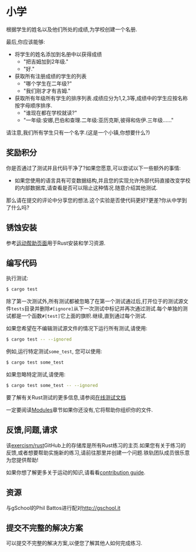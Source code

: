 # 小学

根据学生的姓名以及他们所处的成绩,为学校创建一个名册.

最后,你应该能够:

-   将学生的姓名添加到名册中以获得成绩
    -   "把吉姆加到2年级."
    -   "好."
-   获取所有注册成绩的学生的列表
    -   "哪个学生在二年级?"
    -   "我们刚才才有吉姆."
-   获取所有年级所有学生的排序列表.成绩应分为1,2,3等,成绩中的学生应按名称按字母顺序排序.
    -   "谁现在都在学校就读?"
    -   "一年级:安娜,巴伯和查理.二年级:亚历克斯,彼得和佐伊.三年级......"

请注意,我们所有学生只有一个名字.(这是一个小镇,你想要什么?)

## 奖励积分

你是否通过了测试并且代码干净了?如果您愿意,可以尝试以下一些额外的事情:

-   如果您使用的语言具有可变数据结构,并且您的实现允许外部代码直接改变学校的内部数据库,请查看是否可以阻止这种情况.随意介绍其他测试.

那么请在提交的评论中分享您的想法.这个实验是否使代码更好?更差?你从中学到了什么吗?

## 锈蚀安装

参考[运动帮助页面][help-page]用于Rust安装和学习资源.

## 编写代码

执行测试:

```bash
$ cargo test
```

除了第一次测试外,所有测试都被忽略了在第一个测试通过后,打开位于的测试源文件`tests`目录并删除`#[ignore]`从下一次测试中标记并再次通过测试.每个单独的测试都是一个函数`#[test]`它上面的旗帜.继续,直到通过每个测试.

如果您希望在不编辑测试源文件的情况下运行所有​​测试,请使用:

```bash
$ cargo test -- --ignored
```

例如,运行特定测试`some_test`, 您可以使用:

```bash
$ cargo test some_test
```

如果忽略特定测试,请使用:

```bash
$ cargo test some_test -- --ignored
```

要了解有关Rust测试的更多信息,请参阅[在线测试文档][rust-tests]

一定要阅读[Modules](https://doc.rust-lang.org/book/2018-edition/ch07-00-modules.html)章节如果你还没有,它将帮助你组织你的文件.

## 反馈,问题,请求

该[exercism/rust](https://github.com/exercism/rust)GitHub上的存储库是所有Rust练习的主页.如果您有关于练习的反馈,或者想要帮助实施新的练习,请前往那里并创建一个问题.铁轨团队成员很乐意为您提供帮助!

如果你想了解更多关于运动的知识,请看看[contribution guide](https://github.com/exercism/docs/blob/master/contributing-to-language-tracks/README.md).

[help-page]: https://exercism.io/tracks/rust/learning

[modules]: https://doc.rust-lang.org/book/2018-edition/ch07-00-modules.html

[cargo]: https://doc.rust-lang.org/book/2018-edition/ch14-00-more-about-cargo.html

[rust-tests]: https://doc.rust-lang.org/book/2018-edition/ch11-02-running-tests.html

## 资源

与gSchool的Phil Battos进行配对<http://gschool.it>

## 提交不完整的解决方案

可以提交不完整的解决方案,以便您了解其他人如何完成练习.
